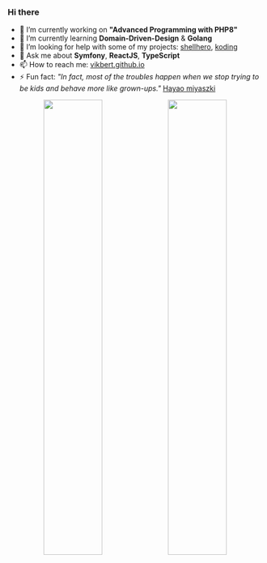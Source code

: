 ### Hi there

- 🔭 I’m currently working on **"Advanced Programming with PHP8"**
- 🌱 I’m currently learning **Domain-Driven-Design** & **Golang**
- 🤔 I’m looking for help with some of my projects: [shellhero](https://github.com/vikbert/shellhero), [koding](https://github.com/vikbert/koding)
- 💬 Ask me about **Symfony**, **ReactJS**, **TypeScript**
- 📫 How to reach me: [vikbert.github.io](https://vikbert.github.io/)
- ⚡ Fun fact: _"In fact, most of the troubles happen when we stop trying to be kids and behave more like grown-ups."_ [Hayao miyaszki](https://de.wikipedia.org/wiki/Hayao_Miyazaki)

<p align="center">
  <img width="48%" src="https://github-readme-stats.vercel.app/api?username=vikbert&show_icons=true&theme=gruvbox" />
  <img width="48%" src="https://github-readme-streak-stats.herokuapp.com/?user=vikbert&theme=gruvbox" />
</p>
